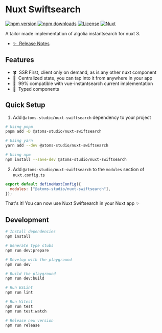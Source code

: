 # Nuxt Swiftsearch

[![npm version][npm-version-src]][npm-version-href]
[![npm downloads][npm-downloads-src]][npm-downloads-href]
[![License][license-src]][license-href]
[![Nuxt][nuxt-src]][nuxt-href]

A tailor made implementation of algolia instantsearch for nuxt 3.

- [✨ &nbsp;Release Notes](/CHANGELOG.md)
  <!-- - [🏀 Online playground](https://stackblitz.com/github/your-org/@atoms-studio/nuxt-swiftsearch?file=playground%2Fapp.vue) -->
  <!-- - [📖 &nbsp;Documentation](https://example.com) -->

## Features

- 🍀 &nbsp;SSR First, client only on demand, as is any other nuxt component
- 🗼 &nbsp;Centralized state, you can tap into it from anywhere in your app
- 🌲 &nbsp;99% compatible with vue-instantsearch current implementation
- 👮 &nbsp;Typed components

## Quick Setup

1. Add `@atoms-studio/nuxt-swiftsearch` dependency to your project

```bash
# Using pnpm
pnpm add -D @atoms-studio/nuxt-swiftsearch

# Using yarn
yarn add --dev @atoms-studio/nuxt-swiftsearch

# Using npm
npm install --save-dev @atoms-studio/nuxt-swiftsearch
```

2. Add `@atoms-studio/nuxt-swiftsearch` to the `modules` section of `nuxt.config.ts`

```js
export default defineNuxtConfig({
  modules: ["@atoms-studio/nuxt-swiftsearch"],
});
```

That's it! You can now use Nuxt Swiftsearch in your Nuxt app ✨

## Development

```bash
# Install dependencies
npm install

# Generate type stubs
npm run dev:prepare

# Develop with the playground
npm run dev

# Build the playground
npm run dev:build

# Run ESLint
npm run lint

# Run Vitest
npm run test
npm run test:watch

# Release new version
npm run release
```

<!-- Badges -->

[npm-version-src]: https://img.shields.io/npm/v/@atoms-studio/nuxt-swiftsearch/latest.svg?style=flat&colorA=18181B&colorB=28CF8D
[npm-version-href]: https://npmjs.com/package/@atoms-studio/nuxt-swiftsearch
[npm-downloads-src]: https://img.shields.io/npm/dm/@atoms-studio/nuxt-swiftsearch.svg?style=flat&colorA=18181B&colorB=28CF8D
[npm-downloads-href]: https://npmjs.com/package/@atoms-studio/nuxt-swiftsearch
[license-src]: https://img.shields.io/npm/l/@atoms-studio/nuxt-swiftsearch.svg?style=flat&colorA=18181B&colorB=28CF8D
[license-href]: https://npmjs.com/package/@atoms-studio/nuxt-swiftsearch
[nuxt-src]: https://img.shields.io/badge/Nuxt-18181B?logo=nuxt.js
[nuxt-href]: https://nuxt.com
